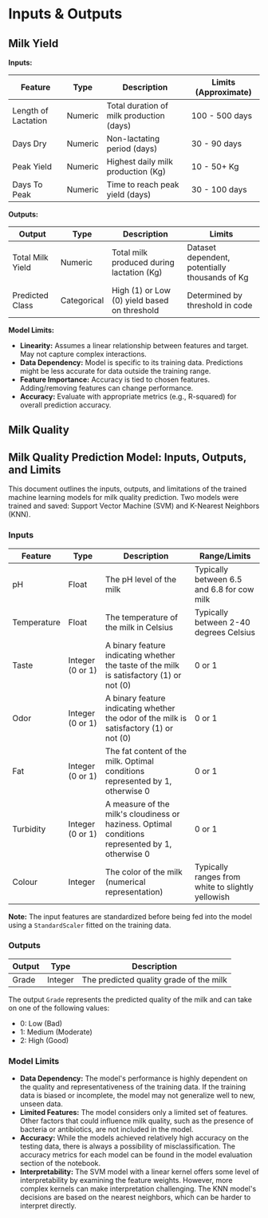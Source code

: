 # Inputs & Outputs



## Milk Yield

**Inputs:**

| Feature | Type | Description | Limits (Approximate) |
|---|---|---|---|
| Length of Lactation | Numeric | Total duration of milk production (days) | 100 - 500 days |
| Days Dry | Numeric | Non-lactating period (days) | 30 - 90 days |
| Peak Yield | Numeric | Highest daily milk production (Kg) | 10 - 50+ Kg |
| Days To Peak | Numeric | Time to reach peak yield (days) | 30 - 100 days |

**Outputs:**

| Output | Type | Description | Limits |
|---|---|---|---|
| Total Milk Yield | Numeric | Total milk produced during lactation (Kg) | Dataset dependent, potentially thousands of Kg |
| Predicted Class | Categorical | High (1) or Low (0) yield based on threshold | Determined by threshold in code |

**Model Limits:**

*   **Linearity:** Assumes a linear relationship between features and target. May not capture complex interactions.
*   **Data Dependency:** Model is specific to its training data. Predictions might be less accurate for data outside the training range.
*   **Feature Importance:** Accuracy is tied to chosen features. Adding/removing features can change performance.
*   **Accuracy:** Evaluate with appropriate metrics (e.g., R-squared) for overall prediction accuracy.

## Milk Quality

## Milk Quality Prediction Model: Inputs, Outputs, and Limits

This document outlines the inputs, outputs, and limitations of the trained machine learning models for milk quality prediction. Two models were trained and saved: Support Vector Machine (SVM) and K-Nearest Neighbors (KNN).

### Inputs

| Feature | Type | Description | Range/Limits |
|---|---|---|---|
| pH | Float | The pH level of the milk | Typically between 6.5 and 6.8 for cow milk |
| Temperature | Float | The temperature of the milk in Celsius | Typically between 2-40 degrees Celsius|
| Taste | Integer (0 or 1) | A binary feature indicating whether the taste of the milk is satisfactory (1) or not (0) | 0 or 1 |
| Odor | Integer (0 or 1) | A binary feature indicating whether the odor of the milk is satisfactory (1) or not (0) | 0 or 1 |
| Fat  | Integer (0 or 1)| The fat content of the milk. Optimal conditions represented by 1, otherwise 0 | 0 or 1 |
| Turbidity | Integer (0 or 1) | A measure of the milk's cloudiness or haziness. Optimal conditions represented by 1, otherwise 0 | 0 or 1 |
| Colour | Integer | The color of the milk (numerical representation) | Typically ranges from white to slightly yellowish |


**Note:** The input features are standardized before being fed into the model using a `StandardScaler` fitted on the training data.

### Outputs

| Output | Type | Description |
|---|---|---|
| Grade | Integer | The predicted quality grade of the milk |


The output `Grade` represents the predicted quality of the milk and can take on one of the following values:

- 0: Low (Bad)
- 1: Medium (Moderate)
- 2: High (Good)


### Model Limits

- **Data Dependency:** The model's performance is highly dependent on the quality and representativeness of the training data. If the training data is biased or incomplete, the model may not generalize well to new, unseen data.
- **Limited Features:** The model considers only a limited set of features. Other factors that could influence milk quality, such as the presence of bacteria or antibiotics, are not included in the model.
- **Accuracy:** While the models achieved relatively high accuracy on the testing data, there is always a possibility of misclassification. The accuracy metrics for each model can be found in the model evaluation section of the notebook.
- **Interpretability:** The SVM model with a linear kernel offers some level of interpretability by examining the feature weights. However, more complex kernels can make interpretation challenging. The KNN model's decisions are based on the nearest neighbors, which can be harder to interpret directly.
